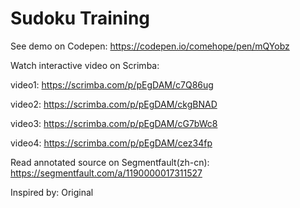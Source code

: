 # Sudoku Training

See demo on Codepen: https://codepen.io/comehope/pen/mQYobz

Watch interactive video on Scrimba: 

video1: https://scrimba.com/p/pEgDAM/c7Q86ug

video2: https://scrimba.com/p/pEgDAM/ckgBNAD

video3: https://scrimba.com/p/pEgDAM/cG7bWc8

video4: https://scrimba.com/p/pEgDAM/cez34fp

Read annotated source on Segmentfault(zh-cn): https://segmentfault.com/a/1190000017311527

Inspired by: Original
